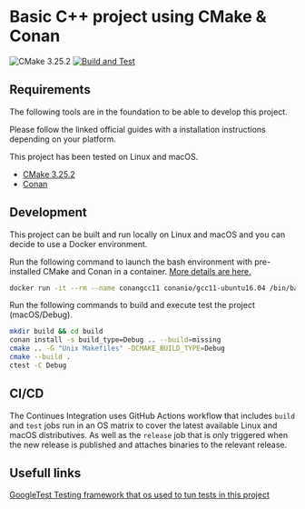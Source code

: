 # Basic C++ project using CMake & Conan
![CMake 3.25.2](https://img.shields.io/badge/CMake-3.25.2-blue.svg)
[![Build and Test](https://github.com/gtroshin/cpp-cmake-conan/actions/workflows/build-test.yml/badge.svg)](https://github.com/gtroshin/cpp-cmake-conan/actions/workflows/build-test.yml)

## Requirements

The following tools are in the foundation to be able to develop this project. 

Please follow the linked official guides with a installation instructions depending on your platform.

This project has been tested on Linux and macOS.

* [CMake 3.25.2](https://cmake.org/cmake/help/v3.25/index.html)
* [Conan](https://conan.io/downloads.html)

## Development

This project can be built and run locally on Linux and macOS and you can decide to use a Docker environment.

Run the following command to launch the bash environment with pre-installed CMake and Conan in a container. [More details are here.](https://docs.conan.io/en/latest/howtos/run_conan_in_docker.html#docker-conan)


```sh
docker run -it --rm --name conangcc11 conanio/gcc11-ubuntu16.04 /bin/bash
```

Run the following commands to build and execute test the project (macOS/Debug).

```sh
mkdir build && cd build
conan install -s build_type=Debug .. --build=missing
cmake .. -G "Unix Makefiles" -DCMAKE_BUILD_TYPE=Debug
cmake --build .
ctest -C Debug
```

## CI/CD

The Continues Integration uses GitHub Actions workflow that includes `build` and `test` jobs run in an OS matrix to cover the latest available Linux and macOS distributives. As well as the `release` job that is only triggered when the new release is published and attaches binaries to the relevant release.

## Usefull links

[GoogleTest Testing framework that os used to tun tests in this project](https://google.github.io/googletest/)

